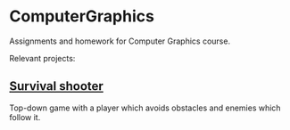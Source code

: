 # ComputerGraphics

Assignments and homework for Computer Graphics course.

Relevant projects:

## [Survival shooter](src/lab_m1/Tema1/)
Top-down game with a player which avoids obstacles and enemies which follow it.
